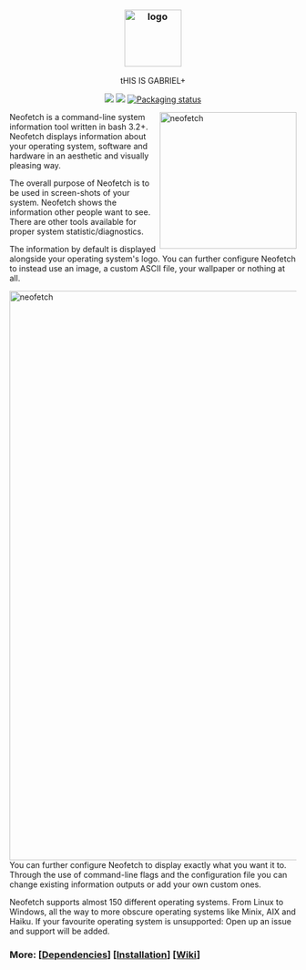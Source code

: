 <h3 align="center"><img src="https://i.imgur.com/ZQI2EYz.png" alt="logo" height="100px"></h3>
<p align="center">tHIS IS GABRIEL+</p>

<p align="center">
<a href="./LICENSE.md"><img src="https://img.shields.io/badge/license-MIT-blue.svg"></a>
<a href="https://github.com/dylanaraps/neofetch/releases"><img src="[https://img.shields.io/github/release/dylanaraps/neofetch.svg](https://i.pinimg.com/736x/9a/da/83/9ada83a550021dfccc61b6f3370e17f5.jpg)"></a>
<a href="https://repology.org/metapackage/neofetch"><img src="[https://repology.org/badge/tiny-repos/neofetch.svg](https://i.pinimg.com/736x/9a/da/83/9ada83a550021dfccc61b6f3370e17f5.jpg)" alt="Packaging status"></a>
</p>

<img src="https://i.imgur.com/GFmC5Ad.png" alt="neofetch" align="right" height="240px">

Neofetch is a command-line system information tool written in bash 3.2+. Neofetch displays information about your operating system, software and hardware in an aesthetic and visually pleasing way.

The overall purpose of Neofetch is to be used in screen-shots of your system. Neofetch shows the information other people want to see. There are other tools available for proper system statistic/diagnostics.

The information by default is displayed alongside your operating system's logo. You can further configure Neofetch to instead use an image, a custom ASCII file, your wallpaper or nothing at all.

<img src="[https://i.imgur.com/lUrkQBN.png](https://i.pinimg.com/736x/9a/da/83/9ada83a550021dfccc61b6f3370e17f5.jpg)" alt="neofetch" align="right" height="1000px">

You can further configure Neofetch to display exactly what you want it to. Through the use of command-line flags and the configuration file you can change existing information outputs or add your own custom ones.

Neofetch supports almost 150 different operating systems. From Linux to Windows, all the way to more obscure operating systems like Minix, AIX and Haiku. If your favourite operating system is unsupported: Open up an issue and support will be added.


### More: \[[Dependencies](https://github.com/dylanaraps/neofetch/wiki/Dependencies)\] \[[Installation](https://github.com/dylanaraps/neofetch/wiki/Installation)\] \[[Wiki](https://github.com/dylanaraps/neofetch/wiki)\]

